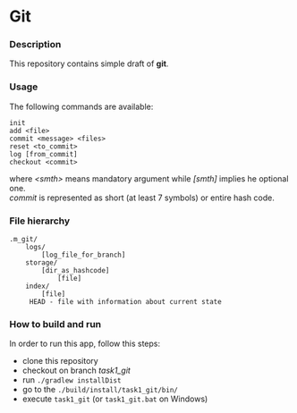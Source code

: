 # Git

### Description

This repository contains simple draft of **git**.

### Usage

The following commands are available:<br/>
```
init
add <file>
commit <message> <files>
reset <to_commit>
log [from_commit]
checkout <commit>
```
where *&lt;smth&gt;* means mandatory argument while *[smth]* 
implies he optional one.<br/>
*commit* is represented as short (at least 7 symbols) or entire hash code.


### File hierarchy

    .m_git/
        logs/
            [log_file_for_branch]
        storage/
            [dir_as_hashcode]
                [file]
        index/
            [file]
         HEAD - file with information about current state


### How to build and run

In order to run this app, follow this steps:

* clone this repository 
* checkout on branch *task1_git*
* run `./gradlew installDist`
* go to the `./build/install/task1_git/bin/`
* execute `task1_git` (or `task1_git.bat` on Windows)